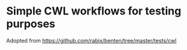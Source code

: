 # Simple CWL workflows for testing purposes

Adopted from https://github.com/rabix/benten/tree/master/tests/cwl
